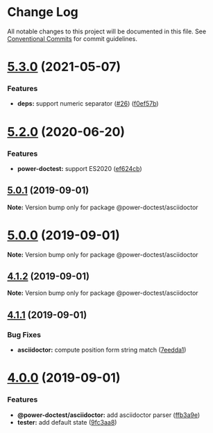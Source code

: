# Change Log

All notable changes to this project will be documented in this file.
See [Conventional Commits](https://conventionalcommits.org) for commit guidelines.

# [5.3.0](https://github.com/azu/power-doctest/compare/v5.2.2...v5.3.0) (2021-05-07)


### Features

* **deps:** support numeric separator ([#26](https://github.com/azu/power-doctest/issues/26)) ([f0ef57b](https://github.com/azu/power-doctest/commit/f0ef57b02e767576dde6a81582025a9f19db1143))





# [5.2.0](https://github.com/azu/power-doctest/compare/v5.1.3...v5.2.0) (2020-06-20)


### Features

* **power-doctest:** support ES2020 ([ef624cb](https://github.com/azu/power-doctest/commit/ef624cb9312d62a69b72dcbbbff589557f9b93e5))





## [5.0.1](https://github.com/azu/power-doctest/compare/v5.0.0...v5.0.1) (2019-09-01)

**Note:** Version bump only for package @power-doctest/asciidoctor





# [5.0.0](https://github.com/azu/power-doctest/compare/v4.1.2...v5.0.0) (2019-09-01)

**Note:** Version bump only for package @power-doctest/asciidoctor





## [4.1.2](https://github.com/azu/power-doctest/compare/v4.1.1...v4.1.2) (2019-09-01)

**Note:** Version bump only for package @power-doctest/asciidoctor





## [4.1.1](https://github.com/azu/power-doctest/compare/v4.1.0...v4.1.1) (2019-09-01)


### Bug Fixes

* **asciidoctor:** compute position form string match ([7eedda1](https://github.com/azu/power-doctest/commit/7eedda1))





# [4.0.0](https://github.com/azu/power-doctest/compare/v3.3.3...v4.0.0) (2019-09-01)


### Features

* **@power-doctest/asciidoctor:** add asciidoctor parser ([ffb3a9e](https://github.com/azu/power-doctest/commit/ffb3a9e))
* **tester:** add default state ([9fc3aa8](https://github.com/azu/power-doctest/commit/9fc3aa8))
